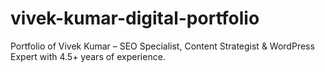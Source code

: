 # vivek-kumar-digital-portfolio
Portfolio of Vivek Kumar – SEO Specialist, Content Strategist &amp; WordPress Expert with 4.5+ years of experience.
